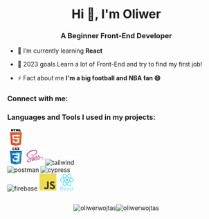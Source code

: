 <h1 align="center">Hi 👋, I'm Oliwer</h1>
<h3 align="center">A Beginner Front-End Developer</h3>

- 🌱 I’m currently learning **React**

- 🥇 2023 goals Learn a lot of Front-End and try to find my first job!

- ⚡ Fact about me **I'm a big football and NBA fan 😄**

<h3 align="left">Connect with me:</h3>
<p align="left">
</p>

<h3 align="left">Languages and Tools I used in my projects:</h3>
<p align="left"> <img src="https://raw.githubusercontent.com/devicons/devicon/master/icons/html5/html5-original-wordmark.svg" alt="html5" width="40" height="40"/> <br><img src="https://raw.githubusercontent.com/devicons/devicon/master/icons/css3/css3-original-wordmark.svg" alt="css3" width="40" height="40"/> <img src="https://raw.githubusercontent.com/devicons/devicon/master/icons/sass/sass-original.svg" alt="sass" width="40" height="40"/> 
 <img src="https://www.vectorlogo.zone/logos/tailwindcss/tailwindcss-icon.svg" alt="tailwind" width="40" height="40"/> <br> 
 <img src="https://www.vectorlogo.zone/logos/getpostman/getpostman-icon.svg" alt="postman" width="40" height="40"/> <img src="https://raw.githubusercontent.com/simple-icons/simple-icons/6e46ec1fc23b60c8fd0d2f2ff46db82e16dbd75f/icons/cypress.svg" alt="cypress" width="40" height="40"/> <br>
<img src="https://www.vectorlogo.zone/logos/firebase/firebase-icon.svg" alt="firebase" width="40" height="40"/>  <img src="https://raw.githubusercontent.com/devicons/devicon/master/icons/javascript/javascript-original.svg" alt="javascript" width="40" height="40"/>    <img src="https://raw.githubusercontent.com/devicons/devicon/master/icons/react/react-original-wordmark.svg" alt="react" width="40" height="40"/>     </p>

<div style="display: flex; justify-content: center;">
    <p><img src="https://github-readme-stats.vercel.app/api/top-langs?username=oliwerwojtas&show_icons=true&locale=en&layout=compact&theme=dark" alt="oliwerwojtas"/></p>
    <p><img src="https://github-readme-streak-stats.herokuapp.com/?user=oliwerwojtas&theme=dark" alt="oliwerwojtas" /> </p>
  
</div>

